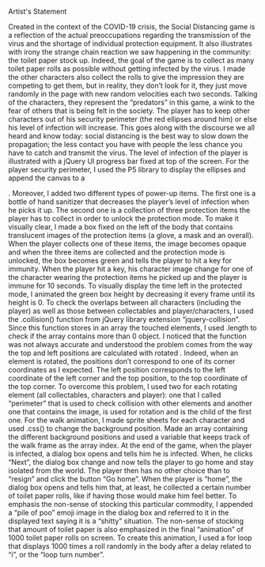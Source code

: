 Artist's Statement 

Created in the context of the COVID-19 crisis, the Social Distancing game is a reflection of the actual preoccupations regarding the transmission of the virus and the shortage of individual protection equipment. It also illustrates with irony the strange chain reaction we saw happening in the community: the toilet paper stock up. Indeed, the goal of the game is to collect as many toilet paper rolls as possible without getting infected by the virus. I made the other characters also collect the rolls to give the impression they are competing to get them, but in reality, they don’t look for it, they just move randomly in the page with new random velocities each two seconds. Talking of the characters, they represent the “predators” in this game, a wink to the fear of others that is being felt in the society. The player has to keep other characters out of his security perimeter (the red ellipses around him) or else his level of infection will increase. This goes along with the discourse we all heard and know today: social distancing is the best way to slow down the propagation; the less contact you have with people the less chance you have to catch and transmit the virus. The level of infection of the player is illustrated with a jQuery UI progress bar fixed at top of the screen. For the player security perimeter, I used the P5 library to display the ellipses and append the canvas to a <div>.
Moreover, I added two different types of power-up items. The first one is a bottle of hand sanitizer that decreases the player’s level of infection when he picks it up. The second one is a collection of three protection items the player has to collect in order to unlock the protection mode. To make it visually clear, I made a box fixed on the left of the body that contains translucent images of the protection items (a glove, a mask and an overall). When the player collects one of these items, the image becomes opaque and when the three items are collected and the protection mode is unlocked, the box becomes green and tells the player to hit a key for immunity. When the player hit a key, his character image change for one of the character wearing the protection items he picked up and the player is immune for 10 seconds. To visually display the time left in the protected mode, I animated the green box height by decreasing it every frame until its height is 0.
To check the overlaps between all characters (including the player) as well as those between collectables and player/characters, I used the .collision() function from jQuery library extension “jquery-collision”. Since this function stores in an array the touched elements, I used .length to check if the array contains more than 0 object. I noticed that the function was not always accurate and understood the problem comes from the way the top and left positions are calculated with rotated <divs>. Indeed, when an element is rotated, the positions don’t correspond to one of its corner coordinates as I expected. The left position corresponds to the left coordinate of the left corner and the top position, to the top coordinate of the top corner. To overcome this problem, I used two <divs> for each rotating element (all collectables, characters and player): one that I called “perimeter” that is used to check collision with other elements and another one that contains the image, is used for rotation and is the child of the first one.
For the walk animation, I made sprite sheets for each character and used .css() to change the background position. Made an array containing the different background positions and used a variable that keeps track of the walk frame as the array index.
At the end of the game, when the player is infected, a dialog box opens and tells him he is infected. When, he clicks “Next”, the dialog box change and now tells the player to go home and stay isolated from the world. The player then has no other choice than to “resign” and click the button “Go home”. When the player is “home”, the dialog box opens and tells him that, at least, he collected a certain number of toilet paper rolls, like if having those would make him feel better. To emphasis the non-sense of stocking this particular commodity, I appended a “pile of poo” emoji image in the dialog box and referred to it in the displayed text saying it is a “shitty” situation. The non-sense of stocking that amount of toilet paper is also emphasized in the final “animation” of 1000 toilet paper rolls on screen. To create this animation, I used a for loop that displays 1000 times a roll randomly in the body after a delay related to “i”, or the “loop turn number”.
